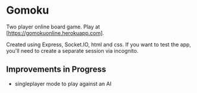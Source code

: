 # Gomoku
Two player online board game. Play at [https://gomokuonline.herokuapp.com].

Created using Express, Socket.IO, html and css. If you want to test the app,
you'll need to create a separate session via incognito.

## Improvements in Progress
* singleplayer mode to play against an AI
